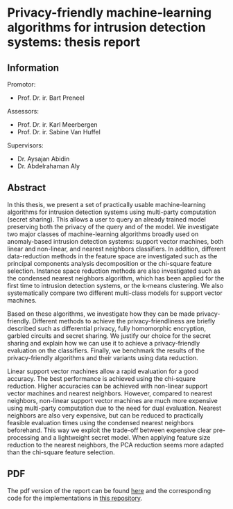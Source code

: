 # Privacy-friendly machine-learning algorithms for intrusion detection systems: thesis report

## Information
Promotor: 
* Prof. Dr. ir. Bart Preneel

Assessors:
* Prof. Dr. ir. Karl Meerbergen
* Prof. Dr. ir. Sabine Van Huffel

Supervisors:
* Dr. Aysajan Abidin
* Dr. Abdelrahaman Aly

## Abstract
In this thesis, we present a set of practically usable machine-learning algorithms for intrusion detection systems using multi-party computation (secret sharing). This allows a user to query an already trained model preserving both the privacy of the query and of the model. We investigate two major classes of machine-learning algorithms broadly used on anomaly-based intrusion detection systems: support vector machines, both linear and non-linear, and nearest neighbors classifiers. In addition, different data-reduction methods in the feature space are investigated such as the principal components analysis decomposition or the chi-square feature selection. Instance space reduction methods are also investigated such as the condensed nearest neighbors algorithm, which has been applied for the first time to intrusion detection systems, or the k-means clustering. We also systematically compare two different multi-class models for support vector machines.

Based on these algorithms, we investigate how they can be made privacy-friendly. Different methods to achieve the privacy-friendliness are briefly described such as differential privacy, fully homomorphic encryption, garbled circuits and secret sharing. We justify our choice for the secret sharing and explain how we can use it to achieve a privacy-friendly evaluation on the classifiers. Finally, we benchmark the results of the privacy-friendly algorithms and their variants using data reduction. 

Linear support vector machines allow a rapid evaluation for a good accuracy. The best performance is achieved using the chi-square reduction. Higher accuracies can be achieved with non-linear support vector machines and nearest neighbors. However, compared to nearest neighbors, non-linear support vector machines are much more expensive using multi-party computation due to the need for dual evaluation. Nearest neighbors are also very expensive, but can be reduced to practically feasible evaluation times using the condensed nearest neighbors beforehand. This way we exploit the trade-off between expensive clear pre-processing and a lightweight secret model. When applying feature size reduction to the nearest neighbors, the PCA reduction seems more adapted than the chi-square feature selection.

## PDF
The pdf version of the report can be found [here](https://github.com/hdeplaen/masterthesis-pdf/blob/master/MasterThesis-HenriDePlaen.pdf) and the corresponding code for the implementations in [this repository](https://github.com/hdeplaen/masterthesis-src).
